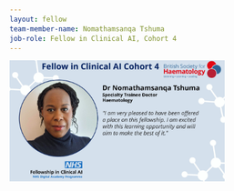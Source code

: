 ```yaml
---
layout: fellow
team-member-name: Nomathamsanqa Tshuma
job-role: Fellow in Clinical AI, Cohort 4
---
```

<img src="/assets/img/fellow/card/nomathamsanqa-tshuma-quote.jpg" alt="Alt text" style="width:75%;">